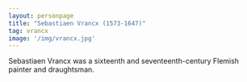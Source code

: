```yaml
---
layout: personpage
title: "Sebastiaen Vrancx (1573-1647)"
tag: vrancx
image: '/img/vrancx.jpg'
---
```


<p>Sebastiaen Vrancx was a sixteenth and seventeenth-century Flemish painter and draughtsman.</p>